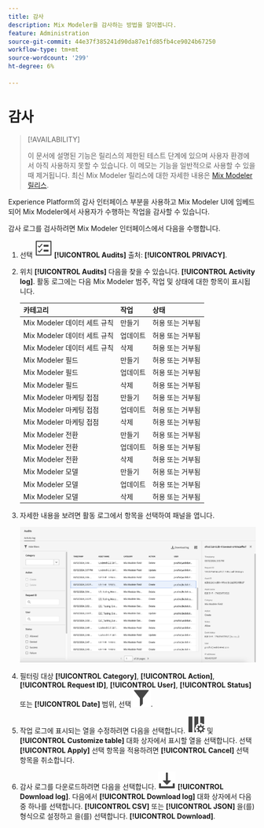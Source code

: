 ```yaml
---
title: 감사
description: Mix Modeler을 감사하는 방법을 알아봅니다.
feature: Administration
source-git-commit: 44e37f385241d90da87e1fd85fb4ce9024b67250
workflow-type: tm+mt
source-wordcount: '299'
ht-degree: 6%

---
```


# 감사

>[!AVAILABILITY]
>
>이 문서에 설명된 기능은 릴리스의 제한된 테스트 단계에 있으며 사용자 환경에서 아직 사용하지 못할 수 있습니다. 이 메모는 기능을 일반적으로 사용할 수 있을 때 제거됩니다. 최신 Mix Modeler 릴리스에 대한 자세한 내용은 [Mix Modeler 릴리스](/help/releases/latest.md).

Experience Platform의 감사 인터페이스 부분을 사용하고 Mix Modeler UI에 임베드되어 Mix Modeler에서 사용자가 수행하는 작업을 감사할 수 있습니다.

감사 로그를 검사하려면 Mix Modeler 인터페이스에서 다음을 수행합니다.

1. 선택 ![작업 목록](../assets/icons/TaskList.svg) **[!UICONTROL Audits]** 출처: **[!UICONTROL PRIVACY]**.

1. 위치 **[!UICONTROL Audits]** 다음을 찾을 수 있습니다. **[!UICONTROL Activity log]**. 활동 로그에는 다음 Mix Modeler 범주, 작업 및 상태에 대한 항목이 표시됩니다.

   | 카테고리 | 작업 | 상태 |
   |---|---|---|
   | Mix Modeler 데이터 세트 규칙 | 만들기 | 허용 또는 거부됨 |
   | Mix Modeler 데이터 세트 규칙 | 업데이트 | 허용 또는 거부됨 |
   | Mix Modeler 데이터 세트 규칙 | 삭제 | 허용 또는 거부됨 |
   | Mix Modeler 필드 | 만들기 | 허용 또는 거부됨 |
   | Mix Modeler 필드 | 업데이트 | 허용 또는 거부됨 |
   | Mix Modeler 필드 | 삭제 | 허용 또는 거부됨 |
   | Mix Modeler 마케팅 접점 | 만들기 | 허용 또는 거부됨 |
   | Mix Modeler 마케팅 접점 | 업데이트 | 허용 또는 거부됨 |
   | Mix Modeler 마케팅 접점 | 삭제 | 허용 또는 거부됨 |
   | Mix Modeler 전환 | 만들기 | 허용 또는 거부됨 |
   | Mix Modeler 전환 | 업데이트 | 허용 또는 거부됨 |
   | Mix Modeler 전환 | 삭제 | 허용 또는 거부됨 |
   | Mix Modeler 모델 | 만들기 | 허용 또는 거부됨 |
   | Mix Modeler 모델 | 업데이트 | 허용 또는 거부됨 |
   | Mix Modeler 모델 | 삭제 | 허용 또는 거부됨 |

1. 자세한 내용을 보려면 활동 로그에서 항목을 선택하여 패널을 엽니다.

   ![Mix Modeler 감사](../assets/mix-modeler-audit.png)

1. 필터링 대상 **[!UICONTROL Category]**, **[!UICONTROL Action]**, **[!UICONTROL Request ID]**, **[!UICONTROL User]**, **[!UICONTROL Status]** 또는 **[!UICONTROL Date]** 범위, 선택 ![필터](../assets/icons/Filter.svg).

1. 작업 로그에 표시되는 열을 수정하려면 다음을 선택합니다. ![열](../assets/icons/ColumnSetting.svg) 및 **[!UICONTROL Customize table]** 대화 상자에서 표시할 열을 선택합니다. 선택 **[!UICONTROL Apply]** 선택 항목을 적용하려면 **[!UICONTROL Cancel]** 선택 항목을 취소합니다.

1. 감사 로그를 다운로드하려면 다음을 선택합니다. ![다운로드](../assets/icons/Download.svg) **[!UICONTROL Download log]**. 다음에서 **[!UICONTROL Download log]** 대화 상자에서 다음 중 하나를 선택합니다. **[!UICONTROL CSV]** 또는 **[!UICONTROL JSON]** 을(를) 형식으로 설정하고 을(를) 선택합니다. **[!UICONTROL Download]**.
